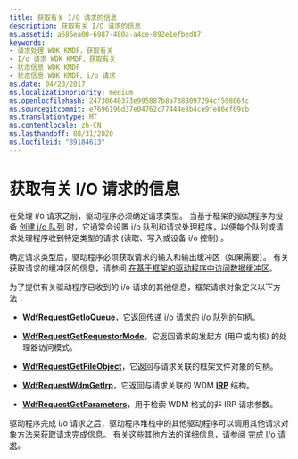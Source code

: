 ```yaml
---
title: 获取有关 I/O 请求的信息
description: 获取有关 I/O 请求的信息
ms.assetid: a686ea00-6987-480a-a4ce-892e1efbed87
keywords:
- 请求处理 WDK KMDF，获取有关
- I/o 请求 WDK KMDF，获取有关
- 状态信息 WDK KMDF
- 状态信息 WDK KMDF、i/o 请求
ms.date: 04/20/2017
ms.localizationpriority: medium
ms.openlocfilehash: 24730640373e995887b8a7388097294cf59806fc
ms.sourcegitcommit: e769619bd37e04762c77444e8b4ce9fe86ef09cb
ms.translationtype: MT
ms.contentlocale: zh-CN
ms.lasthandoff: 08/31/2020
ms.locfileid: "89184613"
---
```

# <a name="obtaining-information-about-an-io-request"></a>获取有关 I/O 请求的信息


在处理 i/o 请求之前，驱动程序必须确定请求类型。 当基于框架的驱动程序为设备 [创建 i/o 队列](creating-i-o-queues.md) 时，它通常会设置 i/o 队列和请求处理程序，以便每个队列或请求处理程序收到特定类型的请求 (读取、写入或设备 i/o 控制) 。

确定请求类型后，驱动程序必须获取请求的输入和输出缓冲区（如果需要）。 有关获取请求的缓冲区的信息，请参阅 [在基于框架的驱动程序中访问数据缓冲区](./accessing-data-buffers-in-wdf-drivers.md)。

为了提供有关驱动程序已收到的 i/o 请求的其他信息，框架请求对象定义以下方法：

-   [**WdfRequestGetIoQueue**](/windows-hardware/drivers/ddi/wdfrequest/nf-wdfrequest-wdfrequestgetioqueue)，它返回传递 i/o 请求的 i/o 队列的句柄。

-   [**WdfRequestGetRequestorMode**](/windows-hardware/drivers/ddi/wdfrequest/nf-wdfrequest-wdfrequestgetrequestormode)，它返回请求的发起方 (用户或内核) 的处理器访问模式。

-   [**WdfRequestGetFileObject**](/windows-hardware/drivers/ddi/wdfrequest/nf-wdfrequest-wdfrequestgetfileobject)，它返回与请求关联的框架文件对象的句柄。

-   [**WdfRequestWdmGetIrp**](/windows-hardware/drivers/ddi/wdfrequest/nf-wdfrequest-wdfrequestwdmgetirp)，它返回与请求关联的 WDM [**IRP**](/windows-hardware/drivers/ddi/wdm/ns-wdm-_irp) 结构。

-   [**WdfRequestGetParameters**](/windows-hardware/drivers/ddi/wdfrequest/nf-wdfrequest-wdfrequestgetparameters)，用于检索 WDM 格式的非 IRP 请求参数。

驱动程序完成 i/o 请求之后，驱动程序堆栈中的其他驱动程序可以调用其他请求对象方法来获取请求完成信息。 有关这些其他方法的详细信息，请参阅 [完成 I/o 请求](completing-i-o-requests.md)。

 

